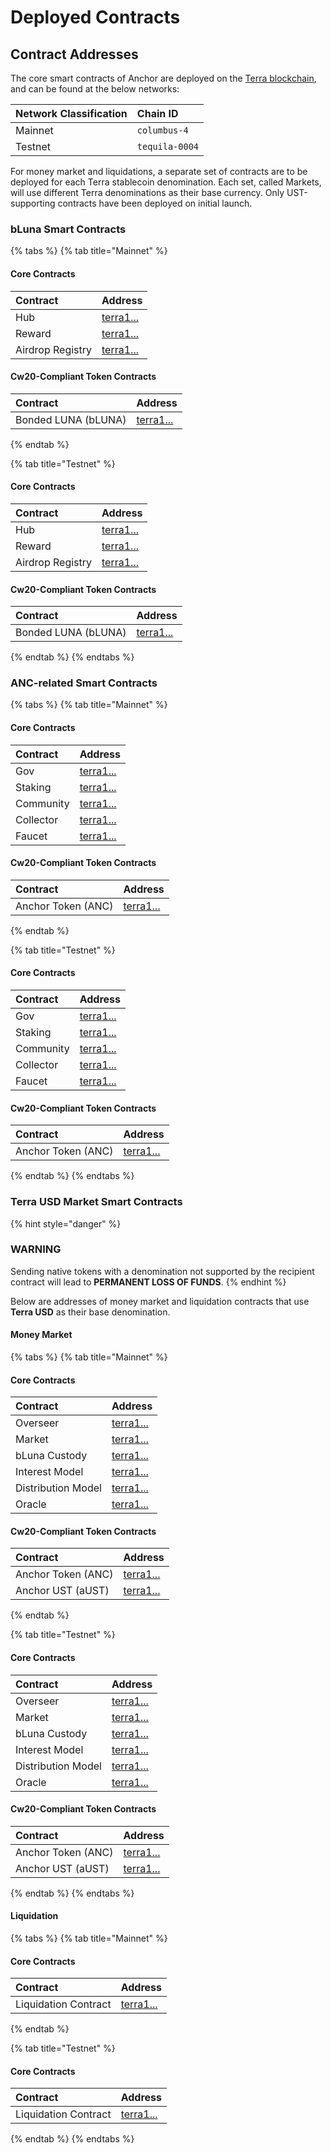 # Deployed Contracts

## Contract Addresses

The core smart contracts of Anchor are deployed on the [Terra blockchain](https://terra.money/), and can be found at the below networks:

| Network Classification | Chain ID |
| :--- | :--- |
| Mainnet | `columbus-4` |
| Testnet | `tequila-0004` |

For money market and liquidations, a separate set of contracts are to be deployed for each Terra stablecoin denomination. Each set, called Markets, will use different Terra denominations as their base currency. Only UST-supporting contracts have been deployed on initial launch.

### bLuna Smart Contracts

{% tabs %}
{% tab title="Mainnet" %}
#### Core Contracts

| Contract | Address |
| :--- | :--- |
| Hub | [terra1...](https://finder.terra.money/) |
| Reward | [terra1...](https://finder.terra.money/) |
| Airdrop Registry | [terra1...](https://finder.terra.money/) |

#### Cw20-Compliant Token Contracts

| Contract | Address |
| :--- | :--- |
| Bonded LUNA \(bLUNA\) | [terra1...](https://finder.terra.money/) |
{% endtab %}

{% tab title="Testnet" %}
#### Core Contracts

| Contract | Address |
| :--- | :--- |
| Hub | [terra1...](https://finder.terra.money/) |
| Reward | [terra1...](https://finder.terra.money/) |
| Airdrop Registry | [terra1...](https://finder.terra.money/) |

#### Cw20-Compliant Token Contracts

| Contract | Address |
| :--- | :--- |
| Bonded LUNA \(bLUNA\) | [terra1...](https://finder.terra.money/) |
{% endtab %}
{% endtabs %}

### ANC-related Smart Contracts

{% tabs %}
{% tab title="Mainnet" %}
#### Core Contracts

| Contract | Address |
| :--- | :--- |
| Gov | [terra1...](https://finder.terra.money/) |
| Staking | [terra1...](https://finder.terra.money/) |
| Community | [terra1...](https://finder.terra.money/) |
| Collector | [terra1...](https://finder.terra.money/) |
| Faucet | [terra1...](https://finder.terra.money/) |

#### Cw20-Compliant Token Contracts

| Contract | Address |
| :--- | :--- |
| Anchor Token \(ANC\) | [terra1...](https://finder.terra.money/) |
{% endtab %}

{% tab title="Testnet" %}
#### Core Contracts

| Contract | Address |
| :--- | :--- |
| Gov | [terra1...](https://finder.terra.money/) |
| Staking | [terra1...](https://finder.terra.money/) |
| Community | [terra1...](https://finder.terra.money/) |
| Collector | [terra1...](https://finder.terra.money/) |
| Faucet | [terra1...](https://finder.terra.money/) |

#### Cw20-Compliant Token Contracts

| Contract | Address |
| :--- | :--- |
| Anchor Token \(ANC\) | [terra1...](https://finder.terra.money/) |
{% endtab %}
{% endtabs %}

### Terra USD Market Smart Contracts

{% hint style="danger" %}
### **WARNING**

Sending native tokens with a denomination not supported by the recipient contract will lead to **PERMANENT LOSS OF FUNDS**.
{% endhint %}

Below are addresses of money market and liquidation contracts that use **Terra USD** as their base denomination.

#### Money Market

{% tabs %}
{% tab title="Mainnet" %}
#### Core Contracts

| Contract | Address |
| :--- | :--- |
| Overseer | [terra1...](https://finder.terra.money/) |
| Market | [terra1...](https://finder.terra.money/) |
| bLuna Custody | [terra1...](https://finder.terra.money/) |
| Interest Model | [terra1...](https://finder.terra.money/) |
| Distribution Model | [terra1...](https://finder.terra.money/) |
| Oracle | [terra1...](https://finder.terra.money/) |

#### Cw20-Compliant Token Contracts

| Contract | Address |
| :--- | :--- |
| Anchor Token \(ANC\) | [terra1...](https://finder.terra.money/) |
| Anchor UST \(aUST\) | [terra1...](https://finder.terra.money/) |
{% endtab %}

{% tab title="Testnet" %}
#### Core Contracts

| Contract | Address |
| :--- | :--- |
| Overseer | [terra1...](https://finder.terra.money/) |
| Market | [terra1...](https://finder.terra.money/) |
| bLuna Custody | [terra1...](https://finder.terra.money/) |
| Interest Model | [terra1...](https://finder.terra.money/) |
| Distribution Model | [terra1...](https://finder.terra.money/) |
| Oracle | [terra1...](https://finder.terra.money/) |

#### Cw20-Compliant Token Contracts

| Contract | Address |
| :--- | :--- |
| Anchor Token \(ANC\) | [terra1...](https://finder.terra.money/) |
| Anchor UST \(aUST\) | [terra1...](https://finder.terra.money/) |
{% endtab %}
{% endtabs %}

#### Liquidation

{% tabs %}
{% tab title="Mainnet" %}
#### Core Contracts

| Contract | Address |
| :--- | :--- |
| Liquidation Contract | [terra1...](https://finder.terra.money/) |
{% endtab %}

{% tab title="Testnet" %}
#### Core Contracts

| Contract | Address |
| :--- | :--- |
| Liquidation Contract | [terra1...](https://finder.terra.money/) |
{% endtab %}
{% endtabs %}

